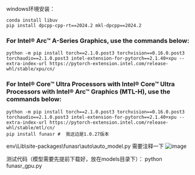 windows环境安装：
```
conda install libuv
pip install dpcpp-cpp-rt==2024.2 mkl-dpcpp==2024.2
```
### For Intel® Arc™ A-Series Graphics, use the commands below:
```
python -m pip install torch==2.1.0.post3 torchvision==0.16.0.post3 torchaudio==2.1.0.post3 intel-extension-for-pytorch==2.1.40+xpu --extra-index-url https://pytorch-extension.intel.com/release-whl/stable/xpu/cn/
```
### For Intel® Core™ Ultra Processors with Intel® Core™ Ultra Processors with Intel® Arc™ Graphics (MTL-H), use the commands below:
```
python -m pip install torch==2.1.0.post3 torchvision==0.16.0.post3 torchaudio==2.1.0.post3 intel-extension-for-pytorch==2.1.40+xpu --extra-index-url https://pytorch-extension.intel.com/release-whl/stable/mtl/cn/
pip install funasr #  我这边是1.0.27版本
```

env\Lib\site-packages\funasr\auto\auto_model.py 需要注释一下
![image](https://github.com/user-attachments/assets/2e4b75d7-47b0-47c8-add7-2f6da5294296)


测试代码（模型需要先提前下载好，放在models目录下）：
python funasr_gpu.py
